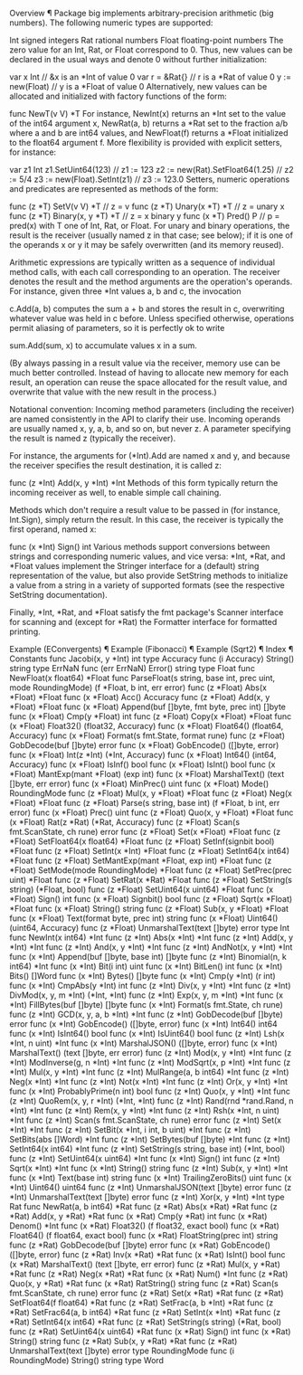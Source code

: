 Overview ¶
Package big implements arbitrary-precision arithmetic (big numbers). The following numeric types are supported:

Int    signed integers
Rat    rational numbers
Float  floating-point numbers
The zero value for an Int, Rat, or Float correspond to 0. Thus, new values can be declared in the usual ways and denote 0 without further initialization:

var x Int        // &x is an *Int of value 0
var r = &Rat{}   // r is a *Rat of value 0
y := new(Float)  // y is a *Float of value 0
Alternatively, new values can be allocated and initialized with factory functions of the form:

func NewT(v V) *T
For instance, NewInt(x) returns an *Int set to the value of the int64 argument x, NewRat(a, b) returns a *Rat set to the fraction a/b where a and b are int64 values, and NewFloat(f) returns a *Float initialized to the float64 argument f. More flexibility is provided with explicit setters, for instance:

var z1 Int
z1.SetUint64(123)                 // z1 := 123
z2 := new(Rat).SetFloat64(1.25)   // z2 := 5/4
z3 := new(Float).SetInt(z1)       // z3 := 123.0
Setters, numeric operations and predicates are represented as methods of the form:

func (z *T) SetV(v V) *T          // z = v
func (z *T) Unary(x *T) *T        // z = unary x
func (z *T) Binary(x, y *T) *T    // z = x binary y
func (x *T) Pred() P              // p = pred(x)
with T one of Int, Rat, or Float. For unary and binary operations, the result is the receiver (usually named z in that case; see below); if it is one of the operands x or y it may be safely overwritten (and its memory reused).

Arithmetic expressions are typically written as a sequence of individual method calls, with each call corresponding to an operation. The receiver denotes the result and the method arguments are the operation's operands. For instance, given three *Int values a, b and c, the invocation

c.Add(a, b)
computes the sum a + b and stores the result in c, overwriting whatever value was held in c before. Unless specified otherwise, operations permit aliasing of parameters, so it is perfectly ok to write

sum.Add(sum, x)
to accumulate values x in a sum.

(By always passing in a result value via the receiver, memory use can be much better controlled. Instead of having to allocate new memory for each result, an operation can reuse the space allocated for the result value, and overwrite that value with the new result in the process.)

Notational convention: Incoming method parameters (including the receiver) are named consistently in the API to clarify their use. Incoming operands are usually named x, y, a, b, and so on, but never z. A parameter specifying the result is named z (typically the receiver).

For instance, the arguments for (*Int).Add are named x and y, and because the receiver specifies the result destination, it is called z:

func (z *Int) Add(x, y *Int) *Int
Methods of this form typically return the incoming receiver as well, to enable simple call chaining.

Methods which don't require a result value to be passed in (for instance, Int.Sign), simply return the result. In this case, the receiver is typically the first operand, named x:

func (x *Int) Sign() int
Various methods support conversions between strings and corresponding numeric values, and vice versa: *Int, *Rat, and *Float values implement the Stringer interface for a (default) string representation of the value, but also provide SetString methods to initialize a value from a string in a variety of supported formats (see the respective SetString documentation).

Finally, *Int, *Rat, and *Float satisfy the fmt package's Scanner interface for scanning and (except for *Rat) the Formatter interface for formatted printing.

Example (EConvergents) ¶
Example (Fibonacci) ¶
Example (Sqrt2) ¶
Index ¶
Constants
func Jacobi(x, y *Int) int
type Accuracy
func (i Accuracy) String() string
type ErrNaN
func (err ErrNaN) Error() string
type Float
func NewFloat(x float64) *Float
func ParseFloat(s string, base int, prec uint, mode RoundingMode) (f *Float, b int, err error)
func (z *Float) Abs(x *Float) *Float
func (x *Float) Acc() Accuracy
func (z *Float) Add(x, y *Float) *Float
func (x *Float) Append(buf []byte, fmt byte, prec int) []byte
func (x *Float) Cmp(y *Float) int
func (z *Float) Copy(x *Float) *Float
func (x *Float) Float32() (float32, Accuracy)
func (x *Float) Float64() (float64, Accuracy)
func (x *Float) Format(s fmt.State, format rune)
func (z *Float) GobDecode(buf []byte) error
func (x *Float) GobEncode() ([]byte, error)
func (x *Float) Int(z *Int) (*Int, Accuracy)
func (x *Float) Int64() (int64, Accuracy)
func (x *Float) IsInf() bool
func (x *Float) IsInt() bool
func (x *Float) MantExp(mant *Float) (exp int)
func (x *Float) MarshalText() (text []byte, err error)
func (x *Float) MinPrec() uint
func (x *Float) Mode() RoundingMode
func (z *Float) Mul(x, y *Float) *Float
func (z *Float) Neg(x *Float) *Float
func (z *Float) Parse(s string, base int) (f *Float, b int, err error)
func (x *Float) Prec() uint
func (z *Float) Quo(x, y *Float) *Float
func (x *Float) Rat(z *Rat) (*Rat, Accuracy)
func (z *Float) Scan(s fmt.ScanState, ch rune) error
func (z *Float) Set(x *Float) *Float
func (z *Float) SetFloat64(x float64) *Float
func (z *Float) SetInf(signbit bool) *Float
func (z *Float) SetInt(x *Int) *Float
func (z *Float) SetInt64(x int64) *Float
func (z *Float) SetMantExp(mant *Float, exp int) *Float
func (z *Float) SetMode(mode RoundingMode) *Float
func (z *Float) SetPrec(prec uint) *Float
func (z *Float) SetRat(x *Rat) *Float
func (z *Float) SetString(s string) (*Float, bool)
func (z *Float) SetUint64(x uint64) *Float
func (x *Float) Sign() int
func (x *Float) Signbit() bool
func (z *Float) Sqrt(x *Float) *Float
func (x *Float) String() string
func (z *Float) Sub(x, y *Float) *Float
func (x *Float) Text(format byte, prec int) string
func (x *Float) Uint64() (uint64, Accuracy)
func (z *Float) UnmarshalText(text []byte) error
type Int
func NewInt(x int64) *Int
func (z *Int) Abs(x *Int) *Int
func (z *Int) Add(x, y *Int) *Int
func (z *Int) And(x, y *Int) *Int
func (z *Int) AndNot(x, y *Int) *Int
func (x *Int) Append(buf []byte, base int) []byte
func (z *Int) Binomial(n, k int64) *Int
func (x *Int) Bit(i int) uint
func (x *Int) BitLen() int
func (x *Int) Bits() []Word
func (x *Int) Bytes() []byte
func (x *Int) Cmp(y *Int) (r int)
func (x *Int) CmpAbs(y *Int) int
func (z *Int) Div(x, y *Int) *Int
func (z *Int) DivMod(x, y, m *Int) (*Int, *Int)
func (z *Int) Exp(x, y, m *Int) *Int
func (x *Int) FillBytes(buf []byte) []byte
func (x *Int) Format(s fmt.State, ch rune)
func (z *Int) GCD(x, y, a, b *Int) *Int
func (z *Int) GobDecode(buf []byte) error
func (x *Int) GobEncode() ([]byte, error)
func (x *Int) Int64() int64
func (x *Int) IsInt64() bool
func (x *Int) IsUint64() bool
func (z *Int) Lsh(x *Int, n uint) *Int
func (x *Int) MarshalJSON() ([]byte, error)
func (x *Int) MarshalText() (text []byte, err error)
func (z *Int) Mod(x, y *Int) *Int
func (z *Int) ModInverse(g, n *Int) *Int
func (z *Int) ModSqrt(x, p *Int) *Int
func (z *Int) Mul(x, y *Int) *Int
func (z *Int) MulRange(a, b int64) *Int
func (z *Int) Neg(x *Int) *Int
func (z *Int) Not(x *Int) *Int
func (z *Int) Or(x, y *Int) *Int
func (x *Int) ProbablyPrime(n int) bool
func (z *Int) Quo(x, y *Int) *Int
func (z *Int) QuoRem(x, y, r *Int) (*Int, *Int)
func (z *Int) Rand(rnd *rand.Rand, n *Int) *Int
func (z *Int) Rem(x, y *Int) *Int
func (z *Int) Rsh(x *Int, n uint) *Int
func (z *Int) Scan(s fmt.ScanState, ch rune) error
func (z *Int) Set(x *Int) *Int
func (z *Int) SetBit(x *Int, i int, b uint) *Int
func (z *Int) SetBits(abs []Word) *Int
func (z *Int) SetBytes(buf []byte) *Int
func (z *Int) SetInt64(x int64) *Int
func (z *Int) SetString(s string, base int) (*Int, bool)
func (z *Int) SetUint64(x uint64) *Int
func (x *Int) Sign() int
func (z *Int) Sqrt(x *Int) *Int
func (x *Int) String() string
func (z *Int) Sub(x, y *Int) *Int
func (x *Int) Text(base int) string
func (x *Int) TrailingZeroBits() uint
func (x *Int) Uint64() uint64
func (z *Int) UnmarshalJSON(text []byte) error
func (z *Int) UnmarshalText(text []byte) error
func (z *Int) Xor(x, y *Int) *Int
type Rat
func NewRat(a, b int64) *Rat
func (z *Rat) Abs(x *Rat) *Rat
func (z *Rat) Add(x, y *Rat) *Rat
func (x *Rat) Cmp(y *Rat) int
func (x *Rat) Denom() *Int
func (x *Rat) Float32() (f float32, exact bool)
func (x *Rat) Float64() (f float64, exact bool)
func (x *Rat) FloatString(prec int) string
func (z *Rat) GobDecode(buf []byte) error
func (x *Rat) GobEncode() ([]byte, error)
func (z *Rat) Inv(x *Rat) *Rat
func (x *Rat) IsInt() bool
func (x *Rat) MarshalText() (text []byte, err error)
func (z *Rat) Mul(x, y *Rat) *Rat
func (z *Rat) Neg(x *Rat) *Rat
func (x *Rat) Num() *Int
func (z *Rat) Quo(x, y *Rat) *Rat
func (x *Rat) RatString() string
func (z *Rat) Scan(s fmt.ScanState, ch rune) error
func (z *Rat) Set(x *Rat) *Rat
func (z *Rat) SetFloat64(f float64) *Rat
func (z *Rat) SetFrac(a, b *Int) *Rat
func (z *Rat) SetFrac64(a, b int64) *Rat
func (z *Rat) SetInt(x *Int) *Rat
func (z *Rat) SetInt64(x int64) *Rat
func (z *Rat) SetString(s string) (*Rat, bool)
func (z *Rat) SetUint64(x uint64) *Rat
func (x *Rat) Sign() int
func (x *Rat) String() string
func (z *Rat) Sub(x, y *Rat) *Rat
func (z *Rat) UnmarshalText(text []byte) error
type RoundingMode
func (i RoundingMode) String() string
type Word